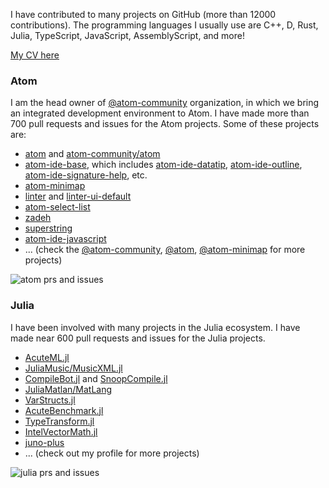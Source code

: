 I have contributed to many projects on GitHub (more than 12000 contributions). The programming languages I usually use are C++, D, Rust, Julia, TypeScript, JavaScript, AssemblyScript, and more!

[My CV here](https://github.com/aminya/aminya/blob/main/Amin-Yahyaabadi-CV.pdf)

### Atom 
I am the head owner of [@atom-community](https://github.com/atom-community) organization, in which we bring an integrated development environment to Atom. I have made more than 700 pull requests and issues for the Atom projects. Some of these projects are:
- [atom](https://github.com/atom-community/atom) and [atom-community/atom](https://github.com/atom-community/atom)
- [atom-ide-base](https://github.com/atom-community/atom-ide-base), which includes [atom-ide-datatip](https://github.com/atom-community/atom-ide-datatip), [atom-ide-outline](https://github.com/atom-community/atom-ide-outline), [atom-ide-signature-help](https://github.com/atom-community/atom-ide-signature-help), etc.
- [atom-minimap](https://github.com/atom-minimap/minimap)
- [linter](https://github.com/steelbrain/linter) and [linter-ui-default](https://github.com/steelbrain/linter-ui-default)
- [atom-select-list](https://github.com/atom/atom-select-list)
- [zadeh](https://github.com/atom-community/zadeh)
- [superstring](https://github.com/aminya/superstring)
- [atom-ide-javascript](https://github.com/atom-community/atom-ide-javascript)
- ... (check the [@atom-community](https://github.com/atom-community), [@atom](https://github.com/atom), [@atom-minimap](https://github.com/atom-minimap) for more projects)

![atom prs and issues](https://user-images.githubusercontent.com/16418197/112168712-89180800-8bbf-11eb-99c7-afa70e53c063.png)

### Julia
I have been involved with many projects in the Julia ecosystem. I have made near 600 pull requests and issues for the Julia projects.
- [AcuteML.jl](https://github.com/aminya/AcuteML.jl)
- [JuliaMusic/MusicXML.jl](https://github.com/JuliaMusic/MusicXML.jl)
- [CompileBot.jl](https://github.com/aminya/CompileBot.jl) and [SnoopCompile.jl](https://github.com/timholy/SnoopCompile.jl)
- [JuliaMatlan/MatLang](https://github.com/juliamatlab/MatLang)
- [VarStructs.jl](https://github.com/aminya/VarStructs.jl)
- [AcuteBenchmark.jl](https://github.com/aminya/AcuteBenchmark.jl)
- [TypeTransform.jl](https://github.com/aminya/TypeTransform.jl)
- [IntelVectorMath.jl](https://github.com/JuliaMath/IntelVectorMath.jl)
- [juno-plus](https://github.com/aminya/juno-plus)
- ... (check out my profile for more projects)

![julia prs and issues](https://user-images.githubusercontent.com/16418197/105793321-86e25600-5f4e-11eb-864c-39ff31cee964.png)
